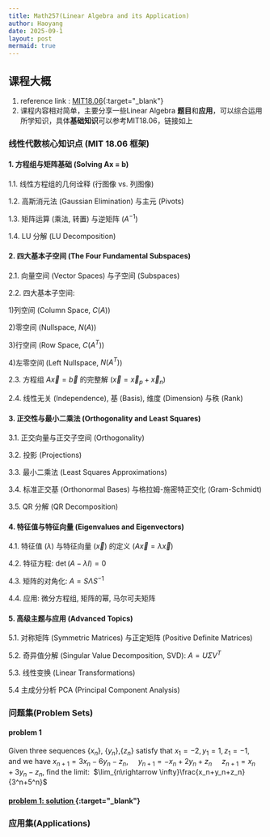 ```yaml
---
title: Math257(Linear Algebra and its Application)
author: Haoyang
date: 2025-09-1
layout: post
mermaid: true
---
```


## 课程大概
1. reference link : [MIT18.06](https://ocw.mit.edu/courses/18-06-linear-algebra-spring-2010/){:target="_blank"}
2. 课程内容相对简单，主要分享一些Linear Algebra **题目**和**应用**，可以综合运用所学知识，具体**基础知识**可以参考MIT18.06，链接如上

### **线性代数核心知识点 (MIT 18.06 框架)**

#### **1. 方程组与矩阵基础 (Solving Ax = b)**
   
   1.1.  线性方程组的几何诠释 (行图像 vs. 列图像)

   1.2.  高斯消元法 (Gaussian Elimination) 与主元 (Pivots)

   1.3.  矩阵运算 (乘法, 转置) 与逆矩阵 ($A^{-1}$)

   1.4.  LU 分解 (LU Decomposition)


#### **2. 四大基本子空间 (The Four Fundamental Subspaces)**
   
   2.1.  向量空间 (Vector Spaces) 与子空间 (Subspaces)

   2.2.  四大基本子空间:

 1)列空间 (Column Space, $C(A)$)

 2)零空间 (Nullspace, $N(A)$)

 3)行空间 (Row Space, $C(A^T)$)

 4)左零空间 (Left Nullspace, $N(A^T)$)

   2.3.  方程组 $A\vec{x} = \vec{b}$ 的完整解 ($\vec{x} = \vec{x}_p + \vec{x}_n$)

   2.4.  线性无关 (Independence), 基 (Basis), 维度 (Dimension) 与秩 (Rank)

#### **3. 正交性与最小二乘法 (Orthogonality and Least Squares)**
   
   3.1.  正交向量与正交子空间 (Orthogonality)

   3.2.  投影 (Projections)

   3.3.  最小二乘法 (Least Squares Approximations)

   3.4.  标准正交基 (Orthonormal Bases) 与格拉姆-施密特正交化 (Gram-Schmidt)

   3.5.  QR 分解 (QR Decomposition)

#### **4. 特征值与特征向量 (Eigenvalues and Eigenvectors)**

   4.1.  特征值 ($\lambda$) 与特征向量 ($\vec{x}$) 的定义 ($A\vec{x} = \lambda\vec{x}$)

   4.2.  特征方程: $\det(A - \lambda I) = 0$

   4.3.  矩阵的对角化: $A = S\Lambda S^{-1}$

   4.4.  应用: 微分方程组, 矩阵的幂, 马尔可夫矩阵


#### **5. 高级主题与应用 (Advanced Topics)**

   5.1.  对称矩阵 (Symmetric Matrices) 与正定矩阵 (Positive Definite Matrices)

   5.2.  奇异值分解 (Singular Value Decomposition, SVD): $A = U\Sigma V^T$

   5.3.  线性变换 (Linear Transformations)
   
   5.4   主成分分析 PCA (Principal Component Analysis)

### 问题集(Problem Sets)
#### problem 1
Given three sequences {$x_n$}, {$y_n$},{$z_n$} satisfy that $x_1=-2,y_1=1,z_1=-1$, and we have $x_{n+1}=3x_n-6y_n-z_n$, &nbsp; &nbsp;  $y_{n+1}=-x_n+2y_n +z_n$ &nbsp; &nbsp;   $z_{n+1}=x_n+3y_n-z_n$, find the limit:&nbsp;  $\lim_{n\rightarrow \infty}\frac{x_n+y_n+z_n}{3^n+5^n}$

#### [problem 1: solution ](/assets/pdfs/Problem1_solution.pdf){:target="_blank"}
### 应用集(Applications)

